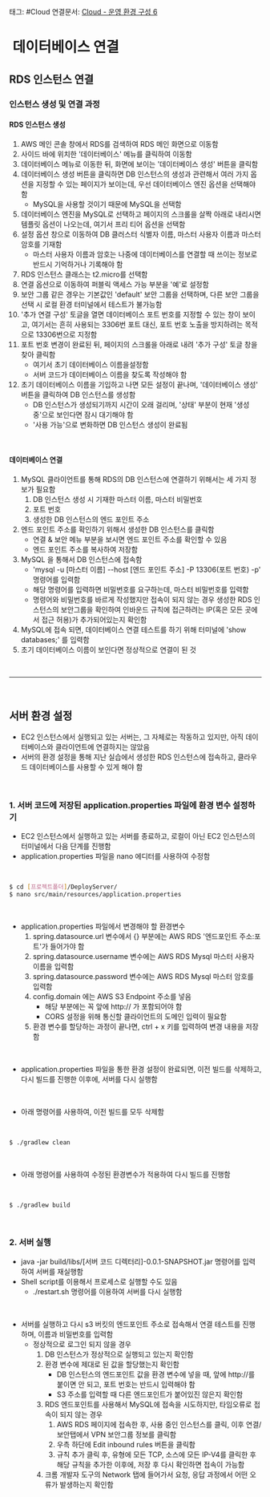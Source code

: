 태그: #Cloud 
연결문서: [Cloud - 운영 환경 구성 6](Cloud%20-%20운영%20환경%20구성%206.md)

#  데이터베이스 연결

## RDS 인스턴스 연결

### 인스턴스 생성 및 연결 과정

#### RDS 인스턴스 생성
1. AWS 메인 콘솔 창에서 RDS를 검색하여 RDS 메인 화면으로 이동함
2. 사이드 바에 위치한 '데이터베이스' 메뉴를 클릭하여 이동함
3. 데이터베이스 메뉴로 이동한 뒤, 화면에 보이는 '데이터베이스 생성' 버튼을 클릭함
4. 데이터베이스 생성 버튼을 클릭하면 DB 인스턴스의 생성과 관련해서 여러 가지 옵션을 지정할 수 있는 페이지가 보이는데, 우선 데이터베이스 엔진 옵션을 선택해야 함
    - MySQL을 사용할 것이기 때문에 MySQL을 선택함
5. 데이터베이스 엔진을 MySQL로 선택하고 페이지의 스크롤을 살짝 아래로 내리시면 템플릿 옵션이 나오는데, 여기서 프리 티어 옵션을 선택함
6. 설정 옵션 창으로 이동하여 DB 클러스터 식별자 이름, 마스터 사용자 이름과 마스터 암호를 기재함
    - 마스터 사용자 이름과 암호는 나중에 데이터베이스를 연결할 때 쓰이는 정보로 반드시 기억하거나 기록해야 함
7. RDS 인스턴스 클래스는 t2.micro를 선택함
8. 연결 옵션으로 이동하여 퍼블릭 액세스 가능 부분을 '예'로 설정함
9. 보안 그룹 같은 경우는 기본값인 'default' 보안 그룹을 선택하며, 다른 보안 그룹을 선택 시 로컬 환경 터미널에서 테스트가 불가능함
10. '추가 연결 구성' 토글을 열면 데이터베이스 포트 번호를 지정할 수 있는 창이 보이고, 여기서는 흔히 사용되는 3306번 포트 대신, 포트 번호 노출을 방지하려는 목적으로 13306번으로 지정함
11. 포트 번호 변경이 완료된 뒤, 페이지의 스크롤을 아래로 내려 '추가 구성' 토글 창을 찾아 클릭함
    - 여기서 초기 데이터베이스 이름을설정함
    - 서버 코드가 데이터베이스 이름을 찾도록 작성해야 함
12. 초기 데이터베이스 이름을 기입하고 나면 모든 설정이 끝나며, '데이터베이스 생성' 버튼을 클릭하여 DB 인스턴스를 생성함
    - DB 인스턴스가 생성되기까지 시간이 오래 걸리며, '상태' 부분이 현재 '생성 중'으로 보인다면 잠시 대기해야 함
    - '사용 가능'으로 변화하면 DB 인스턴스 생성이 완료됨

<br>

#### 데이터베이스 연결
1. MySQL 클라이언트를 통해 RDS의 DB 인스턴스에 연결하기 위해서는 세 가지 정보가 필요함
    1. DB 인스턴스 생성 시 기재한 마스터 이름, 마스터 비밀번호
    2. 포트 번호
    3. 생성한 DB 인스턴스의 엔드 포인트 주소
2. 엔드 포인트 주소를 확인하기 위해서 생성한 DB 인스턴스를 클릭함
    - 연결 & 보안 메뉴 부분을 보시면 엔드 포인트 주소를 확인할 수 있음
    - 엔드 포인트 주소를 복사하여 저장함
3. MySQL 을 통해서 DB 인스턴스에 접속함
    - 'mysql -u [마스터 이름] --host [엔드 포인트 주소] -P 13306(포트 번호) -p' 명령어를 입력함
    - 해당 명령어를 입력하면 비밀번호를 요구하는데, 마스터 비밀번호를 입력함
    - 명령어와 비밀번호를 바르게 작성했지만 접속이 되지 않는 경우 생성한 RDS 인스턴스의 보안그룹을 확인하여 인바운드 규칙에 접근하려는 IP(혹은 모든 곳에서 접근 허용)가 추가되어있는지 확인함
4. MySQL에 접속 되면, 데이터베이스 연결 테스트를 하기 위해 터미널에 'show databases;' 를 입력함
5. 초기 데이터베이스 이름이 보인다면 정상적으로 연결이 된 것

<br>

---

<br>

## 서버 환경 설정
- EC2 인스턴스에서 실행되고 있는 서버는, 그 자체로는 작동하고 있지만, 아직 데이터베이스와 클라이언트에 연결하지는 않았음
- 서버의 환경 설정을 통해 지난 실습에서 생성한 RDS 인스턴스에 접속하고, 클라우드 데이터베이스를 사용할 수 있게 해야 함

<br>

### 1. 서버 코드에 저장된 application.properties 파일에 환경 변수 설정하기
- EC2 인스턴스에서 실행하고 있는 서버를 종료하고, 로컬이 아닌 EC2 인스턴스의 터미널에서 다음 단계를 진행함
- application.properties 파일을 nano 에디터를 사용하여 수정함
<br>

```bash
$ cd [프로젝트폴더]/DeployServer/
$ nano src/main/resources/application.properties
```

<br>

- application.properties 파일에서 변경해야 할 환경변수
    1. spring.datasource.url 변수에서 {} 부분에는 AWS RDS '엔드포인트 주소:포트'가 들어가야 함
    2. spring.datasource.username 변수에는 AWS RDS Mysql 마스터 사용자 이름을 입력함
    3. spring.datasource.password 변수에는 AWS RDS Mysql 마스터 암호를 입력함
    4. config.domain 에는 AWS S3 Endpoint 주소를 넣음
        - 해당 부분에는 꼭 앞에 http:// 가 포함되어야 함
        - CORS 설정을 위해 통신할 클라이언트의 도메인 입력이 필요함
    5. 환경 변수를 할당하는 과정이 끝나면, ctrl + x 키를 입력하여 변경 내용을 저장함

<br>

- application.properties 파일을 통한 환경 설정이 완료되면, 이전 빌드를 삭제하고, 다시 빌드를 진행한 이후에, 서버를 다시 실행함
<br>

- 아래 명령어를 사용하여, 이전 빌드를 모두 삭제함
<br>

```bash
$ ./gradlew clean
```

<br>

- 아래 명령어를 사용하여 수정된 환경변수가 적용하여 다시 빌드를 진행함
<br>

```bash
$ ./gradlew build
```

<br>

### 2. 서버 실행
- java -jar build/libs/[서버 코드 디렉터리]-0.0.1-SNAPSHOT.jar 명령어를 입력하여 서버를 재실행함
- Shell script를 이용해서 프로세스로 실행할 수도 있음
    - ./restart.sh 명령어를 이용하여 서버를 다시 실행함

<br>

- 서버를 실행하고 다시 s3 버킷의 엔드포인트 주소로 접속해서 연결 테스트를 진행하며, 이름과 비밀번호를 입력함
    - 정상적으로 로그인 되지 않을 경우
        1. DB 인스턴스가 정상적으로 실행되고 있는지 확인함
        2. 환경 변수에 제대로 된 값을 할당했는지 확인함
            - DB 인스턴스의 엔드포인트 값을 환경 변수에 넣을 때, 앞에 http://를 붙이면 안 되고, 포트 번호는 반드시 입력해야 함
            - S3 주소를 입력할 때 다른 엔드포인트가 붙어있진 않은지 확인함
        3. RDS 엔드포인트를 사용해서 MySQL에 접속을 시도하지만, 타임오류로 접속이 되지 않는 경우
            1. AWS RDS 페이지에 접속한 후, 사용 중인 인스턴스를 클릭, 이후 연결/보안탭에서 VPN 보안그룹 정보를 클릭함
            2. 우측 하단에 Edit inbound rules 버튼을 클릭함
            3. 규칙 추가 클릭 후, 유형에 모든 TCP, 소스에 모든 IP-V4를 클릭한 후 해당 규칙을 추가한 이후에, 저장 후 다시 확인하면 접속이 가능함
        4. 크롬 개발자 도구의 Network 탭에 들어가서 요청, 응답 과정에서 어떤 오류가 발생하는지 확인함